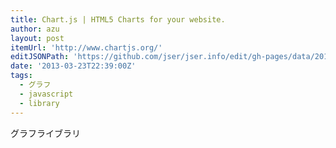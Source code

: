 ```yaml
---
title: Chart.js | HTML5 Charts for your website.
author: azu
layout: post
itemUrl: 'http://www.chartjs.org/'
editJSONPath: 'https://github.com/jser/jser.info/edit/gh-pages/data/2013/03/index.json'
date: '2013-03-23T22:39:00Z'
tags:
  - グラフ
  - javascript
  - library
---
```

グラフライブラリ

